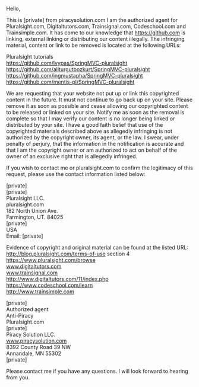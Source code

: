Hello,

This is [private] from piracysolution.com I am the authorized agent for Pluralsight.com, Digitaltutors.com, Trainsignal.com, Codeschool.com and Trainsimple.com. It has come to our knowledge that https://github.com is linking, external linking or distributing our content illegally. The infringing material, content or link to be removed is located at the following URLs:

Pluralsight tutorials  
https://github.com/lvypas/SpringMVC-pluralsight  
https://github.com/aliturgutbozkurt/SpringMVC-pluralsight  
https://github.com/ingmustapha/SpringMVC-pluralsight  
https://github.com/mentis-pl/SpringMVC-pluralsight  

We are requesting that your website not put up or link this copyrighted content in the future. It must not continue to go back up on your site. Please remove it as soon as possible and cease allowing our copyrighted content to be released or linked on your site. Notify me as soon as the removal is complete so that I may verify our content is no longer being linked or distributed by your site. I have a good faith belief that use of the copyrighted materials described above as allegedly infringing is not authorized by the copyright owner, its agent, or the law. I swear, under penalty of perjury, that the information in the notification is accurate and that I am the copyright owner or am authorized to act on behalf of the owner of an exclusive right that is allegedly infringed.

If you wish to contact me or pluralsight.com to confirm the legitimacy of this request, please use the contact information listed below:

[private]  
[private]  
Pluralsight LLC.  
pluralsight.com  
182 North Union Ave.  
Farmington, UT. 84025  
[private]  
USA  
Email: [private]  

Evidence of copyright and original material can be found at the listed URL:  
http://blog.pluralsight.com/terms-of-use section 4  
https://www.pluralsight.com/browse  
www.digitaltutors.com  
www.trainsignal.com  
http://www.digitaltutors.com/11/index.php  
https://www.codeschool.com/learn  
http://www.trainsimple.com  

[private]  
Authorized agent  
Anti-Piracy  
Pluralsight.com  
[private]  
Piracy Solution LLC.  
www.piracysolution.com  
8392 County Road 39 NW  
Annandale, MN 55302  
[private]  

Please contact me if you have any questions. I will look forward to hearing from you.
